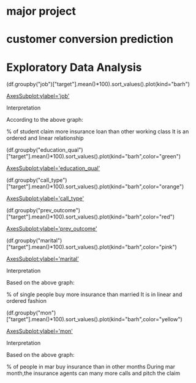 # major project
# customer conversion prediction
# Exploratory Data Analysis
(df.groupby("job")["target"].mean()*100).sort_values().plot(kind="barh")
     
<AxesSubplot:ylabel='job'>

Interpretation

According to the above graph:

% of student claim more insurance loan than other working class
It is an ordered and linear relationship

(df.groupby("education_qual")["target"].mean()*100).sort_values().plot(kind="barh",color="green")
     
<AxesSubplot:ylabel='education_qual'>


(df.groupby("call_type")["target"].mean()*100).sort_values().plot(kind="barh",color="orange")
     
<AxesSubplot:ylabel='call_type'>


(df.groupby("prev_outcome")["target"].mean()*100).sort_values().plot(kind="barh",color="red")
     
<AxesSubplot:ylabel='prev_outcome'>


(df.groupby("marital")["target"].mean()*100).sort_values().plot(kind="barh",color="pink")
     
<AxesSubplot:ylabel='marital'>

Interpretation

Based on the above graph:

% of single people buy more insurance than married
It is in linear and ordered fashion

(df.groupby("mon")["target"].mean()*100).sort_values().plot(kind="barh",color="yellow")
     
<AxesSubplot:ylabel='mon'>

Interpretation

Based on the above graph:

% of people in mar buy insurance than in other months
During mar month,the insurance agents can many more calls and pitch the claim




